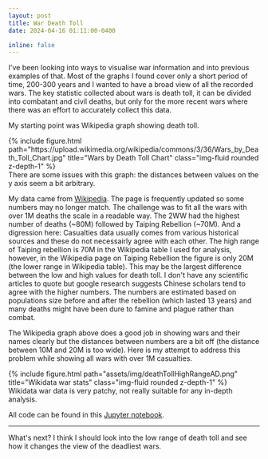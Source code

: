 ```yaml
---
layout: post
title: War Death Toll
date: 2024-04-16 01:11:00-0400

inline: false
---
```

I've been looking into ways to visualise war information and into previous examples of that. Most of the graphs I found cover only a short period of time, 200-300 years and I wanted to have a  broad view of all the recorded wars. The key statistic collected about wars is death toll, it can be divided into combatant and civil deaths, but only for the more recent wars where there was an effort to accurately collect this data.

My starting point was Wikipedia graph showing death toll.

<div class="row">
    <div class="col-sm mt-3 mt-md-0">
      <a>
        {% include figure.html path="https://upload.wikimedia.org/wikipedia/commons/3/36/Wars_by_Death_Toll_Chart.jpg" title="Wars by Death Toll Chart" class="img-fluid rounded z-depth-1" %}
      </a>
    </div>
</div>
<div class="caption">
    There are some issues with this graph: the distances between values on the y axis seem a bit arbitrary.
</div>

My data came from [Wikipedia](https://en.wikipedia.org/wiki/List_of_wars_by_death_toll). The page is frequently updated so some numbers may no longer match. The challenge was to fit all the wars with over 1M deaths the scale in a readable way. The 2WW had the highest number of deaths (~80M) followed by Taiping Rebellion (~70M). And a digression here: Casualties data usually comes from various historical sources and these do not necessairly agree with each other. The high range of Taiping rebellion is 70M in the Wikipedia table I used for analysis, however, in the Wikipedia page on Taiping Rebellion the figure is only 20M (the lower range in Wikipedia table). This may be the largest difference between the low and high values for death toll. I don't have any scientific articles to quote but google research suggests Chinese scholars tend to agree with the higher numbers. The numbers are estimated based on populations size before and after the rebellion (which lasted 13 years) and many deaths might have been dure to famine and plague rather than combat.

The Wikipedia graph above does a good job in showing wars and their names clearly but the distances between numbers are a bit off (the distance between 10M and 20M is too wide). Here is my attempt to address this problem while showing all wars with over 1M casualties.

<div class="row">
    <div class="col-sm mt-3 mt-md-0">
      <a>
        {% include figure.html path="assets/img/deathTollHighRangeAD.png" title="Wikidata war stats" class="img-fluid rounded z-depth-1" %}
      </a>
    </div>
</div>
<div class="caption">
    Wikidata war data is very patchy, not really suitable for any in-depth analysis.
</div>

 All code can be found in this [Jupyter notebook](https://github.com/karwester/wikiWar/blob/main/warDeathToll.ipynb). 


---
What's next? I think I should look into the low range of death toll and see how it changes the view of the deadliest wars.



